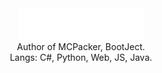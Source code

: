 <div align="center"><img src="main.svg" width="200" height="50"></div>

<div align="center">Author of MCPacker, BootJect.</div>
<div align="center">Langs: C#, Python, Web, JS, Java.</div>
